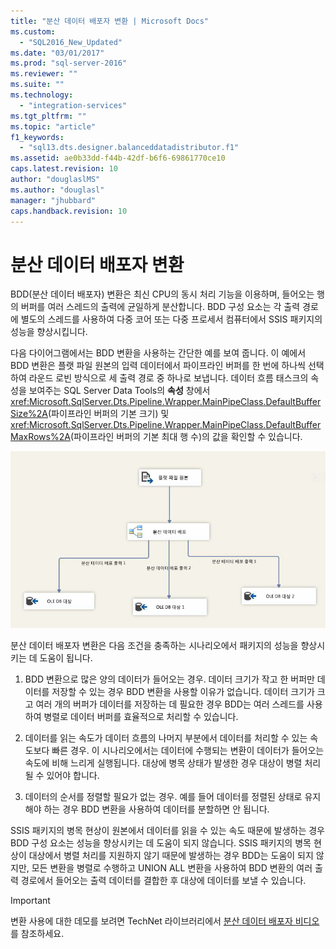 ```yaml
---
title: "분산 데이터 배포자 변환 | Microsoft Docs"
ms.custom: 
  - "SQL2016_New_Updated"
ms.date: "03/01/2017"
ms.prod: "sql-server-2016"
ms.reviewer: ""
ms.suite: ""
ms.technology: 
  - "integration-services"
ms.tgt_pltfrm: ""
ms.topic: "article"
f1_keywords: 
  - "sql13.dts.designer.balanceddatadistributor.f1"
ms.assetid: ae0b33dd-f44b-42df-b6f6-69861770ce10
caps.latest.revision: 10
author: "douglaslMS"
ms.author: "douglasl"
manager: "jhubbard"
caps.handback.revision: 10
---
```

# 분산 데이터 배포자 변환
  BDD(분산 데이터 배포자) 변환은 최신 CPU의 동시 처리 기능을 이용하며, 들어오는 행의 버퍼를 여러 스레드의 출력에 균일하게 분산합니다. BDD 구성 요소는 각 출력 경로에 별도의 스레드를 사용하여 다중 코어 또는 다중 프로세서 컴퓨터에서 SSIS 패키지의 성능을 향상시킵니다.  
  
 다음 다이어그램에서는 BDD 변환을 사용하는 간단한 예를 보여 줍니다. 이 예에서 BDD 변환은 플랫 파일 원본의 입력 데이터에서 파이프라인 버퍼를 한 번에 하나씩 선택하여 라운드 로빈 방식으로 세 출력 경로 중 하나로 보냅니다. 데이터 흐름 태스크의 속성을 보여주는 SQL Server Data Tools의 **속성** 창에서 <xref:Microsoft.SqlServer.Dts.Pipeline.Wrapper.MainPipeClass.DefaultBufferSize%2A>(파이프라인 버퍼의 기본 크기) 및 <xref:Microsoft.SqlServer.Dts.Pipeline.Wrapper.MainPipeClass.DefaultBufferMaxRows%2A>(파이프라인 버퍼의 기본 최대 행 수)의 값을 확인할 수 있습니다.  
  
 ![분산 데이터 배포자](../../../integration-services/data-flow/transformations/media/balanceddatadistributor.JPG "분산 데이터 배포자")  
  
 분산 데이터 배포자 변환은 다음 조건을 충족하는 시나리오에서 패키지의 성능을 향상시키는 데 도움이 됩니다.  
  
1.  BDD 변환으로 많은 양의 데이터가 들어오는 경우. 데이터 크기가 작고 한 버퍼만 데이터를 저장할 수 있는 경우 BDD 변환을 사용할 이유가 없습니다. 데이터 크기가 크고 여러 개의 버퍼가 데이터를 저장하는 데 필요한 경우 BDD는 여러 스레드를 사용하여 병렬로 데이터 버퍼를 효율적으로 처리할 수 있습니다.  
  
2.  데이터를 읽는 속도가 데이터 흐름의 나머지 부분에서 데이터를 처리할 수 있는 속도보다 빠른 경우. 이 시나리오에서는 데이터에 수행되는 변환이 데이터가 들어오는 속도에 비해 느리게 실행됩니다. 대상에 병목 상태가 발생한 경우 대상이 병렬 처리될 수 있어야 합니다.  
  
3.  데이터의 순서를 정렬할 필요가 없는 경우. 예를 들어 데이터를 정렬된 상태로 유지해야 하는 경우 BDD 변환을 사용하여 데이터를 분할하면 안 됩니다.  
  
 SSIS 패키지의 병목 현상이 원본에서 데이터를 읽을 수 있는 속도 때문에 발생하는 경우 BDD 구성 요소는 성능을 향상시키는 데 도움이 되지 않습니다. SSIS 패키지의 병목 현상이 대상에서 병렬 처리를 지원하지 않기 때문에 발생하는 경우 BDD는 도움이 되지 않지만, 모든 변환을 병렬로 수행하고 UNION ALL 변환을 사용하여 BDD 변환의 여러 출력 경로에서 들어오는 출력 데이터를 결합한 후 대상에 데이터를 보낼 수 있습니다.  
  
> [!IMPORTANT]  
>  변환 사용에 대한 데모를 보려면 TechNet 라이브러리에서 [분산 데이터 배포자 비디오](http://go.microsoft.com/fwlink/?LinkID=226278)를 참조하세요.  
  
  